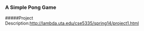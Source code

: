 ### A Simple Pong Game

#####Project Description:http://lambda.uta.edu/cse5335/spring14/project1.html


